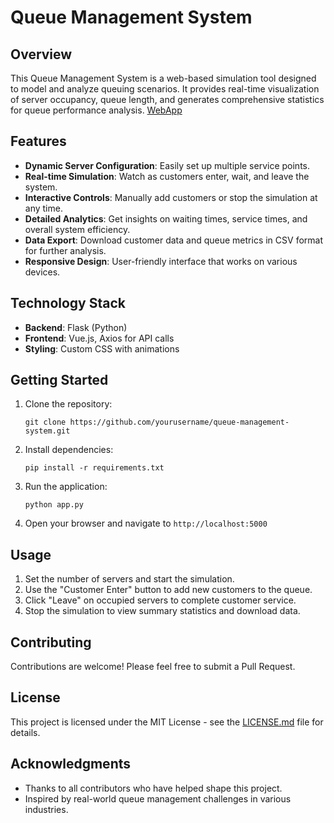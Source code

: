 # Queue Management System

## Overview

This Queue Management System is a web-based simulation tool designed to model and analyze queuing scenarios. It provides real-time visualization of server occupancy, queue length, and generates comprehensive statistics for queue performance analysis. [WebApp](https://queuing-data-collector.onrender.com/)



## Features

- **Dynamic Server Configuration**: Easily set up multiple service points.
- **Real-time Simulation**: Watch as customers enter, wait, and leave the system.
- **Interactive Controls**: Manually add customers or stop the simulation at any time.
- **Detailed Analytics**: Get insights on waiting times, service times, and overall system efficiency.
- **Data Export**: Download customer data and queue metrics in CSV format for further analysis.
- **Responsive Design**: User-friendly interface that works on various devices.

## Technology Stack

- **Backend**: Flask (Python)
- **Frontend**: Vue.js, Axios for API calls
- **Styling**: Custom CSS with animations

## Getting Started

1. Clone the repository:
   ```
   git clone https://github.com/yourusername/queue-management-system.git
   ```

2. Install dependencies:
   ```
   pip install -r requirements.txt
   ```

3. Run the application:
   ```
   python app.py
   ```

4. Open your browser and navigate to `http://localhost:5000`

## Usage

1. Set the number of servers and start the simulation.
2. Use the "Customer Enter" button to add new customers to the queue.
3. Click "Leave" on occupied servers to complete customer service.
4. Stop the simulation to view summary statistics and download data.

## Contributing

Contributions are welcome! Please feel free to submit a Pull Request.

## License

This project is licensed under the MIT License - see the [LICENSE.md](LICENSE.md) file for details.

## Acknowledgments

- Thanks to all contributors who have helped shape this project.
- Inspired by real-world queue management challenges in various industries.
